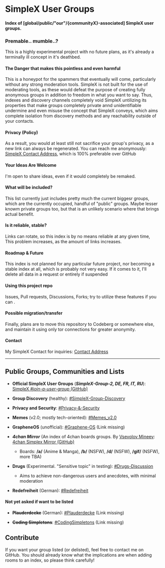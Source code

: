 # SimpleX User Groups
#### Index of [global/public/"our"/{communityX}-associated] SimpleX user groups.


### Premable.. mumble..?
This is a highly experimental project with no future plans, as it's already a terminally ill concept in it's deathbed.

#### The Danger that makes this pointless and even harmful
This is a honeypot for the spammers that eventually will come, particularly without any strong moderation tools. SimpleX is not built for the use of moderating tools, as these would defeat the purpose of creating fully anonymous groups in addition to freedom in what you want to say. 
Thus, indexes and discovery channels completely void SimpleX untilizing its properties that make groups completely private annd unidentifiable undermine and even misuse the concept that SimpleX conveys, which aims complete isolation from discovery methods and any reachability outside of your contacts.

#### Privacy (Policy)
As a result, you would at least still not sacrifice your group's privacy, as a new link can always be regenerated. You can reach me anonymously: [SimpleX Contact Address](https://simplex.chat/contact#/?v=1-2&smp=smp%3A%2F%2F0YuTwO05YJWS8rkjn9eLJDjQhFKvIYd8d4xG8X1blIU%3D%40smp8.simplex.im%2FT4aN-mK2Y_i98yxrEjsTtJZ-zdZnPlXu%23%2F%3Fv%3D1-2%26dh%3DMCowBQYDK2VuAyEAE1QXehtKV4BUJ5L-R1Q44WKwY8VScrwE2ZFnrXHZoFc%253D%26srv%3Dbeccx4yfxxbvyhqypaavemqurytl6hozr47wfc7uuecacjqdvwpw2xid.onion), which is 100% preferable over GitHub

#### Your Ideas Are Welcome
I'm open to share ideas, even if it would completely be remaked.

#### What will be included?
This list currently just includes pretty much the current biggesr groups, which are the currently occupied, handful of "public" groups. Maybe lesser knowm private groups too, but that is an unlikely scenario where that brings actual benefit.

#### Is it reliable, stable?
Links can rotate, so this index is by no means reliable at any given time, This problem increases, as the amount of links increases.


#### Roadmap & Future
This index is not planned for any particular future project, nor becoming a stable index at all, which is probably not very easy. If it comes to it, I'll delete all data in a request or entirely if suspended



#### Using this project repo
Issues, Pull requests, Discussions, Forks; try to utilize these features if you can .


#### Possible migration/transfer
Finally, plans are to move this repository to Codeberg or somewhere else, and maintain it using only tor connections for greater anonymity.


#### Contact
My SimpleX Contact for inquiries: [Contact Address](https://simplex.chat/contact#/?v=1-2&smp=smp%3A%2F%2F0YuTwO05YJWS8rkjn9eLJDjQhFKvIYd8d4xG8X1blIU%3D%40smp8.simplex.im%2FT4aN-mK2Y_i98yxrEjsTtJZ-zdZnPlXu%23%2F%3Fv%3D1-2%26dh%3DMCowBQYDK2VuAyEAE1QXehtKV4BUJ5L-R1Q44WKwY8VScrwE2ZFnrXHZoFc%253D%26srv%3Dbeccx4yfxxbvyhqypaavemqurytl6hozr47wfc7uuecacjqdvwpw2xid.onion)

---


## Public Groups, Communities and Lists

- **Official SimpleX User Groups** (***SimpleX-Group-2, DE, FR, IT, RU***): [SimpleX *#join-a-user-group* (GitHub)](https://github.com/simplex-chat/simplex-chat#join-a-user-group)

- **Group Discovery** (healthy): [#SimpleX-Group-Discovery](https://simplex.chat/contact#/?v=1-2&smp=smp%3A%2F%2FSkIkI6EPd2D63F4xFKfHk7I1UGZVNn6k1QWZ5rcyr6w%3D%40smp9.simplex.im%2FsHrzZf5-VZxW2xQS3kG2JU3iB1S0Vszi%23%2F%3Fv%3D1-2%26dh%3DMCowBQYDK2VuAyEAo3PH2owiHH5gSpSpqyLuMxBGF4Cv1QmKbDkR49fcGik%253D%26srv%3Djssqzccmrcws6bhmn77vgmhfjmhwlyr3u7puw4erkyoosywgl67slqqd.onion&data=%7B%22type%22%3A%22group%22%2C%22groupLinkId%22%3A%22ynFLa945rngYvbBe451I8Q%3D%3D%22%7D)

- **Privacy and Security**: [#Privacy-&-Security](https://simplex.chat/contact#/?v=1-2&smp=smp%3A%2F%2FSkIkI6EPd2D63F4xFKfHk7I1UGZVNn6k1QWZ5rcyr6w%3D%40smp9.simplex.im%2FeB3_x6aWPRaet_4fsP02r6IKv5eWqVUZ%23%2F%3Fv%3D1-2%26dh%3DMCowBQYDK2VuAyEAycOPZL-OzabcVLxku7Vco3L5JTzDAIt2XMKrbEcpllA%253D%26srv%3Djssqzccmrcws6bhmn77vgmhfjmhwlyr3u7puw4erkyoosywgl67slqqd.onion&data=%7B%22type%22%3A%22group%22%2C%22groupLinkId%22%3A%22TsKOOPffBF_ryxE1ULBV5g%3D%3D%22%7D)

- **Memes** (v2.0; mostly tech-oriented): [#Memes_v2.0](https://simplex.chat/contact#/?v=1-2&smp=smp%3A%2F%2F0YuTwO05YJWS8rkjn9eLJDjQhFKvIYd8d4xG8X1blIU%3D%40smp8.simplex.im%2FkQRe9d-mVxSBld7UCVdgLm903KPrI7K0%23%2F%3Fv%3D1-2%26dh%3DMCowBQYDK2VuAyEATCT6UT-Mn5RzDpnOVr0PkvjW7JZ5FXUK6QZ9kNbtFhQ%253D%26srv%3Dbeccx4yfxxbvyhqypaavemqurytl6hozr47wfc7uuecacjqdvwpw2xid.onion&data=%7B%22type%22%3A%22group%22%2C%22groupLinkId%22%3A%22EFzuE3Va-k3ZCU_Artvwiw%3D%3D%22%7D)

- **GrapheneOS** (unofficial): [#Graphene-OS]() (Link missing)

- ***4chan Mirror*** (An index of 4chan boards groups. By [Vsevolov Mineev](https://github.com/vsevolod-mineev/): [4chan Simplex Mirror (GitHub)](https://github.com/vsevolod-mineev/4chan-simplex-mirror/)
    - Boards: **/a/** (Anime & Manga), **/b/** (NSFW), **/d/** (NSFW), **/gif/** (NSFW), more TBA)

- **Drugs** (Experimental. "Sensitive topic" in testing): [#Drugs-Discussion](https://simplex.chat/contact#/?v=1-2&smp=smp%3A%2F%2F6iIcWT_dF2zN_w5xzZEY7HI2Prbh3ldP07YTyDexPjE%3D%40smp10.simplex.im%2FRuPulBfXSepbYLLFedR60n4kvPynfVe1%23%2F%3Fv%3D1-2%26dh%3DMCowBQYDK2VuAyEAdQowc4FVnNc33qNZl-p5cU9vBGZF0T-bSE5gkpQdrGM%253D%26srv%3Drb2pbttocvnbrngnwziclp2f4ckjq65kebafws6g4hy22cdaiv5dwjqd.onion&data=%7B%22type%22%3A%22group%22%2C%22groupLinkId%22%3A%22gWlQ_-kmZhTwt3l_RDJUNg%3D%3D%22%7D)
    - Aims to achieve non-dangerous users and anecdotes, with minimal moderation

- **Redefreiheit** (German): [#Redefreiheit](https://simplex.chat/contact#/?v=1-2&smp=smp%3A%2F%2F0YuTwO05YJWS8rkjn9eLJDjQhFKvIYd8d4xG8X1blIU%3D%40smp8.simplex.im%2F8MpVA_kKLv2ZVxwaFLaQ4copmko7RBt2%23%2F%3Fv%3D1-2%26dh%3DMCowBQYDK2VuAyEAluTxfRTwl3LqRBADgVsf6jCol-4_Uh_RuofzgQE9lDM%253D%26srv%3Dbeccx4yfxxbvyhqypaavemqurytl6hozr47wfc7uuecacjqdvwpw2xid.onion&data=%7B%22type%22%3A%22group%22%2C%22groupLinkId%22%3A%22S7VHEMlJJFVeGOeMez9lnQ%3D%3D%22%7D)


#### Not yet asked if want to be listed

- ~~**Plauderdecke**~~ (German): [#Plauderdecke]() (Link missing)

- ~~**Coding Simpletons**~~: [#CodingSimpletons]() (Link missing)


## Contribute
If you want your group listed (or delisted), feel free to contact me on GitHub. You should already know what the implications are when adding rooms to an index, so please think carefully!
